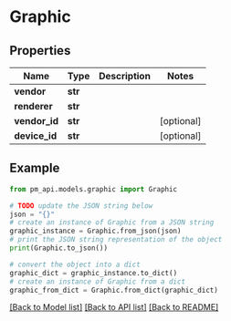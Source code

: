 # Graphic


## Properties

Name | Type | Description | Notes
------------ | ------------- | ------------- | -------------
**vendor** | **str** |  | 
**renderer** | **str** |  | 
**vendor_id** | **str** |  | [optional] 
**device_id** | **str** |  | [optional] 

## Example

```python
from pm_api.models.graphic import Graphic

# TODO update the JSON string below
json = "{}"
# create an instance of Graphic from a JSON string
graphic_instance = Graphic.from_json(json)
# print the JSON string representation of the object
print(Graphic.to_json())

# convert the object into a dict
graphic_dict = graphic_instance.to_dict()
# create an instance of Graphic from a dict
graphic_from_dict = Graphic.from_dict(graphic_dict)
```
[[Back to Model list]](../README.md#documentation-for-models) [[Back to API list]](../README.md#documentation-for-api-endpoints) [[Back to README]](../README.md)


